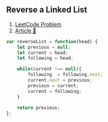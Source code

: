 ## Reverse a Linked List 
1. [LeetCode Problem](https://leetcode.com/problems/reverse-linked-list/)
2. [Article 💫](https://medium.com/outco/reversing-a-linked-list-easy-as-1-2-3-560fbffe2088)

```Javascript
var reverseList = function(head) {
    let previous = null;
    let current = head;
    let following = head;

    while(current !== null){
        following  = following.next;
        current.next = previous;
        previous = current;
        current = following;
    }
    
    return previous;
};
```

